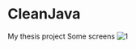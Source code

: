 # CleanJava
My thesis project 
Some screens
![1](https://github.com/iamannkat/CleanJava/assets/31012236/49ab3926-0722-4710-ab11-65e0760ae43a)
